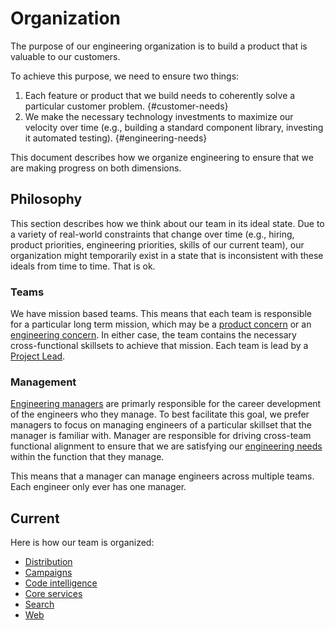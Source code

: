 # Organization

The purpose of our engineering organization is to build a product that is valuable to our customers.

To achieve this purpose, we need to ensure two things:

1. Each feature or product that we build needs to coherently solve a particular customer problem. {#customer-needs}
1. We make the necessary technology investments to maximize our velocity over time (e.g., building a standard component library, investing it automated testing). {#engineering-needs}

This document describes how we organize engineering to ensure that we are making progress on both dimensions.

## Philosophy

This section describes how we think about our team in its ideal state. Due to a variety of real-world constraints that change over time (e.g., hiring, product priorities, engineering priorities, skills of our current team), our organization might temporarily exist in a state that is inconsistent with these ideals from time to time. That is ok.

### Teams

We have mission based teams. This means that each team is responsible for a particular long term mission, which may be a [product concern](#customer-needs) or an [engineering concern](#engineering-needs). In either case, the team contains the necessary cross-functional skillsets to achieve that mission. Each team is lead by a [Project Lead](roles.md#project-lead).

### Management

[Engineering managers](roles.md#engineering-manager) are primarly responsible for the career development of the engineers who they manage. To best facilitate this goal, we prefer managers to focus on managing engineers of a particular skillset that the manager is familiar with. Manager are responsible for driving cross-team functional alignment to ensure that we are satisfying our [engineering needs](#engineering-needs) within the function that they manage.

This means that a manager can manage engineers across multiple teams. Each engineer only ever has one manager.

## Current

Here is how our team is organized:

- [Distribution](distribution/index.md)
- [Campaigns](campaigns/index.md)
- [Code intelligence](core-services/index.md)
- [Core services](core-services/index.md)
- [Search](search/index.md)
- [Web](web/index.md)
